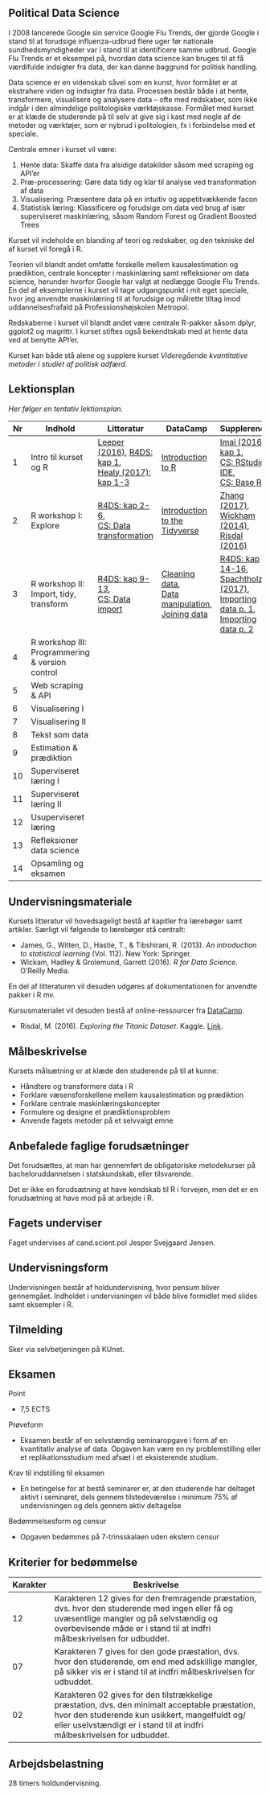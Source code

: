 ## Political Data Science

I 2008 lancerede Google sin service Google Flu Trends, der gjorde Google i stand til at forudsige influenza-udbrud flere uger før nationale sundhedsmyndigheder var i stand til at identificere samme udbrud. Google Flu Trends er et eksempel på, hvordan data science kan bruges til at få værdifulde indsigter fra data, der kan danne baggrund for politisk handling.  

Data science er en videnskab såvel som en kunst, hvor formålet er at ekstrahere viden og indsigter fra data. Processen består både i at hente, transformere, visualisere og analysere data – ofte med redskaber, som ikke indgår i den almindelige politologiske værktøjskasse. Formålet med kurset er at klæde de studerende på til selv at give sig i kast med nogle af de metoder og værktøjer, som er nybrud i politologien, fx i forbindelse med et speciale. 

Centrale emner i kurset vil være: 
1. 	Hente data: Skaffe data fra alsidige datakilder såsom med scraping og API’er
2.	Præ-processering: Gøre data tidy og klar til analyse ved transformation af data
3.	Visualisering: Præsentere data på en intuitiv og appetitvækkende facon
4.	Statistisk læring: Klassificere og forudsige om data ved brug af især superviseret maskinlæring, såsom Random Forest og Gradient Boosted Trees

Kurset vil indeholde en blanding af teori og redskaber, og den tekniske del af kurset vil foregå i R. 

Teorien vil blandt andet omfatte forskelle mellem kausalestimation og prædiktion, centrale koncepter i maskinlæring samt refleksioner om data science, herunder hvorfor Google har valgt at nedlægge Google Flu Trends. En del af eksemplerne i kurset vil tage udgangspunkt i mit eget speciale, hvor jeg anvendte maskinlæring til at forudsige og målrette tiltag imod uddannelsesfrafald på Professionshøjskolen Metropol. 

Redskaberne i kurset vil blandt andet være centrale R-pakker såsom dplyr, ggplot2 og magrittr. I kurset stiftes også bekendtskab med at hente data ved at benytte API’er.   

Kurset kan både stå alene og supplere kurset *Videregående kvantitative metoder i studiet af politisk adfærd*.


## Lektionsplan

*Her følger en tentativ lektionsplan.*

Nr    	|	Indhold													|	Litteratur 																	| DataCamp 																		 								| Supplerende |
--------|-----------------------------------------------------------|-------------------------------------------------------------------------------|---------------------------------------------------------------------------------------------------------------|-------------|
1		|	Intro til kurset og R									|  	[Leeper (2016)](https://github.com/leeper/Rcourse/raw/gh-pages/Intro2R/Intro2R.pdf), [R4DS: kap 1](http://r4ds.had.co.nz/introduction.html), </br>  [Healy (2017): kap 1-3](http://plain-text.co/plain-person-text.pdf) | [Introduction to R](https://www.datacamp.com/courses/free-introduction-to-r) | [Imai (2016): kap 1](http://assets.press.princeton.edu/chapters/s11025.pdf), </br>  [CS: RStudio IDE](https://github.com/rstudio/cheatsheets/raw/master/rstudio-ide.pdf), </br>  [CS: Base R](http://github.com/rstudio/cheatsheets/raw/master/base-r.pdf)
2		|	R workshop I: Explore									|	[R4DS: kap 2-6](http://r4ds.had.co.nz/explore-intro.html), </br>  [CS: Data transformation](https://github.com/rstudio/cheatsheets/raw/master/data-transformation.pdf) | [Introduction to the Tidyverse](https://www.datacamp.com/courses/introduction-to-the-tidyverse) | [Zhang (2017)](https://github.com/underthecurve/r-data-cleaning-tricks/raw/master/R-datacleaning-tricks.pdf), </br>  [Wickham (2014)](https://www.jstatsoft.org/article/view/v059i10/v59i10.pdf), </br>  [Risdal (2016)](https://www.kaggle.com/mrisdal/exploring-survival-on-the-titanic)
3		|	R workshop II: Import, tidy, transform					|	[R4DS: kap 9-13](http://r4ds.had.co.nz/wrangle-intro.html), </br>  [CS: Data import](https://github.com/rstudio/cheatsheets/raw/master/data-import.pdf) | [Cleaning data](https://www.datacamp.com/courses/cleaning-data-in-r), </br>  [Data manipulation](https://www.datacamp.com/courses/dplyr-data-manipulation-r-tutorial), </br>  [Joining data](https://www.datacamp.com/courses/joining-data-in-r-with-dplyr) | [R4DS: kap 14-16](http://r4ds.had.co.nz/strings.html), </br>  [Spachtholz (2017)](https://www.kaggle.com/philippsp/exploratory-analysis-zillow), </br>  [Importing data p. 1](https://www.datacamp.com/courses/importing-data-in-r-part-1), </br>  [Importing data p. 2](https://www.datacamp.com/courses/importing-data-in-r-part-2)
4		|	R workshop III:	Programmering & version control			| 
5		|	Web scraping & API										|
6		|	Visualisering I											|
7		|	Visualisering II										|
8		|	Tekst som data											|
9		|	Estimation & prædiktion									|
10		|	Superviseret læring I 									|	
11		|	Superviseret læring II									|
12		|	Usuperviseret læring									|
13		|	Refleksioner data science								|
14		|	Opsamling og eksamen									|


## Undervisningsmateriale
Kursets litteratur vil hovedsageligt bestå af kapitler fra lærebøger samt artikler. Særligt vil følgende to lærebøger stå centralt: 

- James, G., Witten, D., Hastie, T., & Tibshirani, R. (2013). *An introduction to statistical learning* (Vol. 112). New York: Springer.
- Wickam, Hadley & Grolemund, Garrett (2016). *R for Data Science*. O’Reilly Media. 

En del af litteraturen vil desuden udgøres af dokumentationen for anvendte pakker i R mv. 

Kursusmaterialet vil desuden bestå af online-ressourcer fra [DataCamp](https://www.datacamp.com). 



- Risdal, M. (2016). *Exploring the Titanic Dataset*. Kaggle. [Link](https://www.kaggle.com/mrisdal/exploring-survival-on-the-titanic).




## Målbeskrivelse
Kursets målsætning er at klæde den studerende på til at kunne: 

- Håndtere og transformere data i R
- Forklare væsensforskellene mellem kausalestimation og prædiktion
- Forklare centrale maskinlæringskoncepter 
- Formulere og designe et prædiktionsproblem 
- Anvende fagets metoder på et selvvalgt emne


## Anbefalede faglige forudsætninger
Det forudsættes, at man har gennemført de obligatoriske metodekurser på bacheloruddannelsen i statskundskab, eller tilsvarende. 

Det er ikke en forudsætning at have kendskab til R i forvejen, men det er en forudsætning at have mod på at arbejde i R. 


## Fagets underviser

Faget undervises af cand.scient.pol Jesper Svejgaard Jensen. 


## Undervisningsform
Undervisningen består af holdundervisning, hvor pensum bliver gennemgået. Indholdet i undervisningen vil både blive formidlet med slides samt eksempler i R. 


## Tilmelding
Sker via selvbetjeningen på KUnet. 


## Eksamen

Point
- 7,5 ECTS

Prøveform
- Eksamen består af en selvstændig seminaropgave i form af en kvantitativ analyse af data. Opgaven kan være en ny problemstilling eller et replikationsstudium med afsæt i et eksisterende studium. <!-- Inspiration til data kan findes i [dette datasæt](https://github.com/erikgahner/PolData) over politologiske datasæt. -->

Krav til indstilling til eksamen
- En betingelse for at bestå seminarer er, at den studerende har deltaget aktivt i seminaret, dels gennem tilstedeværelse i minimum 75% af undervisningen og dels gennem aktiv deltagelse

Bedømmelsesform og censur
- Opgaven bedømmes på 7-trinsskalaen uden ekstern censur 


## Kriterier for bedømmelse

Karakter | Beskrivelse 
----- | --------------------
12 | Karakteren 12 gives for den fremragende præstation, dvs. hvor den studerende med ingen eller få og uvæsentlige mangler og på selvstændig og overbevisende måde er i stand til at indfri målbeskrivelsen for udbuddet.
07 | Karakteren 7 gives for den gode præstation, dvs. hvor den studerende, om end med adskillige mangler, på sikker vis er i stand til at indfri målbeskrivelsen for udbuddet.
02 | Karakteren 02 gives for den tilstrækkelige præstation, dvs. den minimalt acceptable præstation, hvor den studerende kun usikkert, mangelfuldt og/​​eller uselvstændigt er i stand til at indfri målbeskrivelsen for udbuddet.


## Arbejdsbelastning
28 timers holdundervisning.  
















